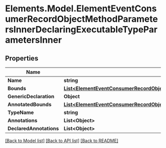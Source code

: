 # Elements.Model.ElementEventConsumerRecordObjectMethodParametersInnerDeclaringExecutableTypeParametersInner

## Properties

Name | Type | Description | Notes
------------ | ------------- | ------------- | -------------
**Name** | **string** |  | [optional] 
**Bounds** | [**List&lt;ElementEventConsumerRecordObjectMethodTypeParametersInnerBoundsInner&gt;**](ElementEventConsumerRecordObjectMethodTypeParametersInnerBoundsInner.md) |  | [optional] 
**GenericDeclaration** | **Object** |  | [optional] 
**AnnotatedBounds** | [**List&lt;ElementEventConsumerRecordObjectMethodTypeParametersInnerAnnotatedBoundsInner&gt;**](ElementEventConsumerRecordObjectMethodTypeParametersInnerAnnotatedBoundsInner.md) |  | [optional] 
**TypeName** | **string** |  | [optional] 
**Annotations** | **List&lt;Object&gt;** |  | [optional] 
**DeclaredAnnotations** | **List&lt;Object&gt;** |  | [optional] 

[[Back to Model list]](../README.md#documentation-for-models) [[Back to API list]](../README.md#documentation-for-api-endpoints) [[Back to README]](../README.md)


